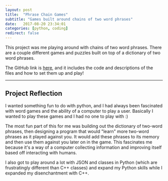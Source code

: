 ```yaml
---
layout: post
title:  "Phrase Chain Games"
subtitle: "Games built around chains of two word phrases"
date:   2017-08-20 23:34:01
categories: [python, coding]
redirect: false
---
```


This project was me playing around with chains of two word phrases. There are a couple different games and puzzles built on top of a dictionary of two word phrases. 

The GitHub link is [here][github-link], and it includes the code and descriptions of the files and how to set them up and play!

---

## Project Reflection

I wanted something fun to do with python, and I had always been fascinated with word games and the ability of a computer to play a user. Basically I wanted to play these games and I had no one to play with :) 

The most fun part of this for me was building out the dictionary of two-word phrases, then designing a program that would "learn" more two-word phrases as it played against you. It would add these phrases to its memory and then use them against you later on in the game. This fascinates me because it's a way of a computer collecting information and improving itself based off interacting with humans.

I also got to play around a lot with JSON and classes in Python (which are frustratingly different than C++ classes) and expand my Python skills while I expanded my disenchantment with C++.


[github-link]:   https://github.com/sam-slate/phrase-chain
